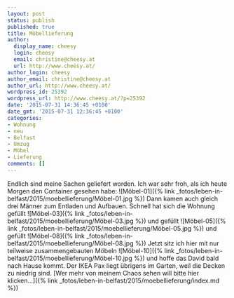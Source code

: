 ```yaml
---
layout: post
status: publish
published: true
title: Möbellieferung
author:
  display_name: cheesy
  login: cheesy
  email: christine@cheesy.at
  url: http://www.cheesy.at/
author_login: cheesy
author_email: christine@cheesy.at
author_url: http://www.cheesy.at/
wordpress_id: 25392
wordpress_url: http://www.cheesy.at/?p=25392
date: '2015-07-31 14:36:45 +0100'
date_gmt: '2015-07-31 12:36:45 +0100'
categories:
- Wohnung
- neu
- Belfast
- Umzug
- Möbel
- Lieferung
comments: []
---
```

Endlich sind meine Sachen geliefert worden. Ich war sehr froh, als ich heute Morgen den Container gesehen habe:
![Möbel-01]({% link _fotos/leben-in-belfast/2015/moebellieferung/Möbel-01.jpg %})
Dann kamen auch gleich drei Männer zum Entladen und Aufbauen. Schnell hat sich die Wohnung gefüllt
![Möbel-03]({% link _fotos/leben-in-belfast/2015/moebellieferung/Möbel-03.jpg %})
und gefüllt
![Möbel-05]({% link _fotos/leben-in-belfast/2015/moebellieferung/Möbel-05.jpg %})
und gefüllt
![Möbel-08]({% link _fotos/leben-in-belfast/2015/moebellieferung/Möbel-08.jpg %})
Jetzt sitz ich hier mit nur teilweise zusammengebauten Möbeln
![Möbel-10]({% link _fotos/leben-in-belfast/2015/moebellieferung/Möbel-10.jpg %})
und hoffe das David bald nach Hause kommt.
Der IKEA Pax liegt übrigens im Garten, weil die Decken zu niedrig sind.
[Wer mehr von meinem Chaos sehen will bitte hier klicken...]({% link _fotos/leben-in-belfast/2015/moebellieferung/index.md %})

